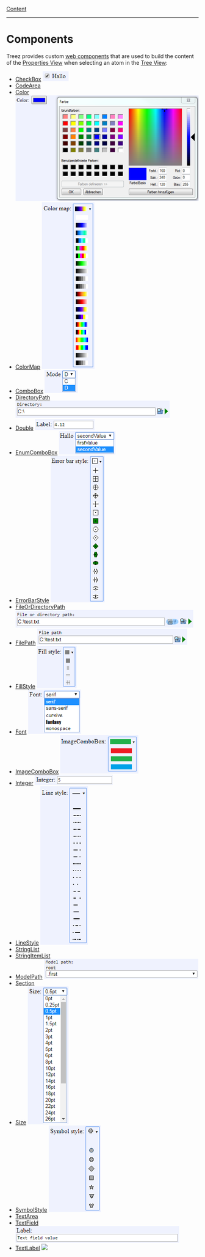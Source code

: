 [Content](../../README.md)

----

# Components

Treez provides custom [web components](https://developers.google.com/web/fundamentals/web-components) that are used to build the content of the [Properties View](../views/propertyView.md) when selecting an atom in the [Tree View](../views/treeView.md):

* [CheckBox](./checkBox/checkBox.md) ![](../images/treez_check_box.png)
* [CodeArea](./text/code/codeArea.md) 
* [Color](./color/color.md) ![](../images/treez_color.png)
* [ColorMap](./colorMap/colorMap.md) ![](../images/treez_color_map.png)
* [ComboBox](./comboBox/comboBox.md) ![](../images/treez_combo_box.png)
* [DirectoryPath](./file/directoryPath.md) ![](../images/treez_directory_path.png)
* [Double](./number/double.md) ![](../images/treez_double.png)
* [EnumComboBox](./comboBox/enumComboBox.md) ![](../images/treez_enum_combo_box.png)
* [ErrorBarStyle](./errorBarStyle/errorBarStyle.md) ![](../images/treez_error_bar_style.png)
* [FileOrDirectoryPath](./file/fileOrDirectoryPath.md) ![](../images/treez_file_or_directory_path.png)
* [FilePath](./file/filePath.md) ![](../images/treez_file_path.png)
* [FillStyle](./fillStyle/fillStyle.md) ![](../images/treez_fill_style.png)
* [Font](./font/font.md) ![](../images/treez_font.png)
* [ImageComboBox](./imageComboBox/imageComboBox.md) ![](../images/treez_image_combo_box.png)
* [Integer](./number/integer.md) ![](../images/treez_integer.png)
* [LineStyle](./lineStyle/lineStyle.md) ![](../images/treez_line_style.png)
* [StringList](./list/stringList.md) 
* [StringItemList](./list/stringItemList.md) 
* [ModelPath](./modelPath/modelPath.md) ![](../images/treez_model_path.png)
* [Section](./section/section.md) 
* [Size](./size/size.md) ![](../images/treez_size.png)
* [SymbolStyle](./symbolStyle/symbolStyle.md) ![](../images/treez_symbol_style.png)
* [TextArea](./text/area/textArea.md) 
* [TextField](./text/field/textField.md) ![](../images/treez_text_field.png)
* [TextLabel](./text/label/textLabel.md) ![](../images/treez_label.png)
